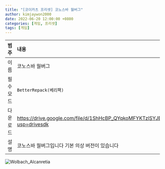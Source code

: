```yaml
---
title: "[코이카츠 프리셋] 코노스바 월버그"
author: kimjaywon2000
date: 2022-06-20 12:00:00 +0800
categories: [게임, 프리셋]
tags: [게임]
---
```


| 범주             | 내용            |
|:----------------|:---------------|
| 이름             | 코노스바 월버그  |
| 필수 모드         | `BetterRepack(베리팩)`       |
| 다운로드          | <https://drive.google.com/file/d/1ShHcBP_QYqkoMFYKTzlSYJBBFEMk9ml8/view?usp=drivesdk> |
| 설명             | 코노스바 월버그입니다 기본 의상 버전이 있습니다   |

![Wolbach_Alcanretia](https://user-images.githubusercontent.com/76558033/175768280-8bcb265c-a1a5-4157-b1e6-d4f2a1098a4c.png)
